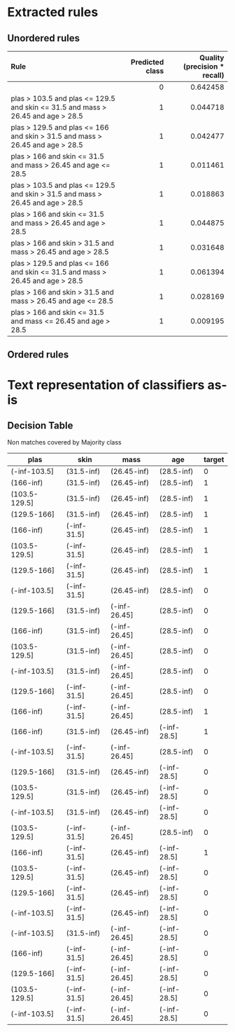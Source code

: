 # Extracted rules

## Unordered rules

| Rule | Predicted class | Quality (precision * recall) |
|:----|----:|----:|
|  | 0 | 0.642458 |
| plas > 103.5 and plas <= 129.5 and skin <= 31.5 and mass > 26.45 and age > 28.5 | 1 | 0.044718 |
| plas > 129.5 and plas <= 166 and skin > 31.5 and mass > 26.45 and age > 28.5 | 1 | 0.042477 |
| plas > 166 and skin <= 31.5 and mass > 26.45 and age <= 28.5 | 1 | 0.011461 |
| plas > 103.5 and plas <= 129.5 and skin > 31.5 and mass > 26.45 and age > 28.5 | 1 | 0.018863 |
| plas > 166 and skin <= 31.5 and mass > 26.45 and age > 28.5 | 1 | 0.044875 |
| plas > 166 and skin > 31.5 and mass > 26.45 and age > 28.5 | 1 | 0.031648 |
| plas > 129.5 and plas <= 166 and skin <= 31.5 and mass > 26.45 and age > 28.5 | 1 | 0.061394 |
| plas > 166 and skin > 31.5 and mass > 26.45 and age <= 28.5 | 1 | 0.028169 |
| plas > 166 and skin <= 31.5 and mass <= 26.45 and age > 28.5 | 1 | 0.009195 |

## Ordered rules

# Text representation of classifiers as-is

## Decision Table

Non matches covered by Majority class

plas|skin|mass|age|target
---|---|---|---|---
(-inf-103.5]|(31.5-inf)|(26.45-inf)|(28.5-inf)|0
(166-inf)|(31.5-inf)|(26.45-inf)|(28.5-inf)|1
(103.5-129.5]|(31.5-inf)|(26.45-inf)|(28.5-inf)|1
(129.5-166]|(31.5-inf)|(26.45-inf)|(28.5-inf)|1
(166-inf)|(-inf-31.5]|(26.45-inf)|(28.5-inf)|1
(103.5-129.5]|(-inf-31.5]|(26.45-inf)|(28.5-inf)|1
(129.5-166]|(-inf-31.5]|(26.45-inf)|(28.5-inf)|1
(-inf-103.5]|(-inf-31.5]|(26.45-inf)|(28.5-inf)|0
(129.5-166]|(31.5-inf)|(-inf-26.45]|(28.5-inf)|0
(166-inf)|(31.5-inf)|(-inf-26.45]|(28.5-inf)|0
(103.5-129.5]|(31.5-inf)|(-inf-26.45]|(28.5-inf)|0
(-inf-103.5]|(31.5-inf)|(-inf-26.45]|(28.5-inf)|0
(129.5-166]|(-inf-31.5]|(-inf-26.45]|(28.5-inf)|0
(166-inf)|(-inf-31.5]|(-inf-26.45]|(28.5-inf)|1
(166-inf)|(31.5-inf)|(26.45-inf)|(-inf-28.5]|1
(-inf-103.5]|(-inf-31.5]|(-inf-26.45]|(28.5-inf)|0
(129.5-166]|(31.5-inf)|(26.45-inf)|(-inf-28.5]|0
(103.5-129.5]|(31.5-inf)|(26.45-inf)|(-inf-28.5]|0
(-inf-103.5]|(31.5-inf)|(26.45-inf)|(-inf-28.5]|0
(103.5-129.5]|(-inf-31.5]|(-inf-26.45]|(28.5-inf)|0
(166-inf)|(-inf-31.5]|(26.45-inf)|(-inf-28.5]|1
(103.5-129.5]|(-inf-31.5]|(26.45-inf)|(-inf-28.5]|0
(129.5-166]|(-inf-31.5]|(26.45-inf)|(-inf-28.5]|0
(-inf-103.5]|(-inf-31.5]|(26.45-inf)|(-inf-28.5]|0
(-inf-103.5]|(31.5-inf)|(-inf-26.45]|(-inf-28.5]|0
(166-inf)|(-inf-31.5]|(-inf-26.45]|(-inf-28.5]|0
(129.5-166]|(-inf-31.5]|(-inf-26.45]|(-inf-28.5]|0
(103.5-129.5]|(-inf-31.5]|(-inf-26.45]|(-inf-28.5]|0
(-inf-103.5]|(-inf-31.5]|(-inf-26.45]|(-inf-28.5]|0

